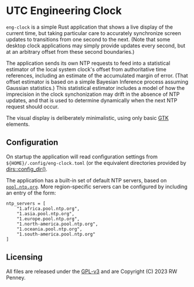 # UTC Engineering Clock

`eng-clock` is a simple Rust application that shows a live display
of the current time, but taking particular care to accurately synchronize
screen updates to transitions from one second to the next.
(Note that some desktop clock applications may simply provide updates
every second, but at an arbitrary offset from these second boundaries.)

The application sends its own NTP requests to feed into a statistical estimator
of the local system clock's offset from authoritative time references,
including an estimate of the accumulated margin of error.
(That offset estimator is based on a simple Bayesian Inference process
assuming Gaussian statistics.)
This statistical estimator includes a model of how the imprecision
in the clock synchonization may drift in the absence of NTP updates,
and that is used to determine dynamically when the next NTP request
should occur.

The visual display is deliberately minimalistic, using only basic
[GTK](https://gtk-rs.org/) elements.


## Configuration

On startup the application will read configuration settings
from `${HOME}/.config/eng-clock.toml` (or the equivalent directories
provided by [dirs::config_dir()](https://docs.rs/dirs/5.0.1/dirs/fn.config_dir.html).

The application has a built-in set of default NTP servers,
based on [`pool.ntp.org`](https://www.ntppool.org).
More region-specific servers can be configured by including
an entry of the form:

    ntp_servers = [
        "1.africa.pool.ntp.org",
        "1.asia.pool.ntp.org",
        "1.europe.pool.ntp.org",
        "1.north-america.pool.ntp.org",
        "1.oceania.pool.ntp.org",
        "1.south-america.pool.ntp.org"
    ]


## Licensing

All files are released under the
[GPL-v3](https://www.gnu.org/licenses/gpl-3.0.en.html)
and are Copyright (C) 2023 RW Penney.
